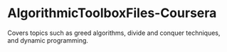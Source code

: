 # AlgorithmicToolboxFiles-Coursera
Covers topics such as greed algorithms, divide and conquer techniques, and dynamic programming.
